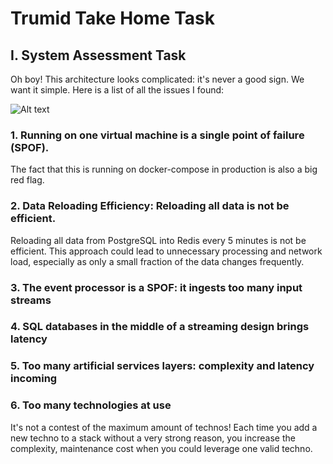 # Trumid Take Home Task

## I. System Assessment Task

Oh boy! This architecture looks complicated: it's never a good sign.
We want it simple. Here is a list of all the issues I found:

![Alt text](https://i.ibb.co/WgmR2CT/Screenshot-2024-03-04-at-14-41-03.png "Optional title")


### 1. Running on one virtual machine is a single point of failure (SPOF). 
The fact that this is running on docker-compose in production is also a big red flag.

### 2. Data Reloading Efficiency: Reloading all data is not be efficient. 
Reloading all data from PostgreSQL into Redis every 5 minutes is not be efficient. 
This approach could lead to unnecessary processing and network load, especially as only a small fraction of the data changes frequently.

### 3. The event processor is a SPOF: it ingests too many input streams


### 4. SQL databases in the middle of a streaming design brings latency

### 5. Too many artificial services layers: complexity and latency incoming

### 6. Too many technologies at use 
It's not a contest of the maximum amount of technos! Each time you add a new techno to a stack without a very strong reason, you increase the complexity, maintenance cost when you could leverage one valid techno.